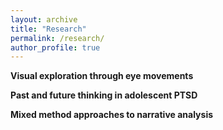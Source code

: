 ```yaml
---
layout: archive
title: "Research"
permalink: /research/
author_profile: true
---
```


**Visual exploration through eye movements**

**Past and future thinking in adolescent PTSD**

**Mixed method approaches to narrative analysis**



